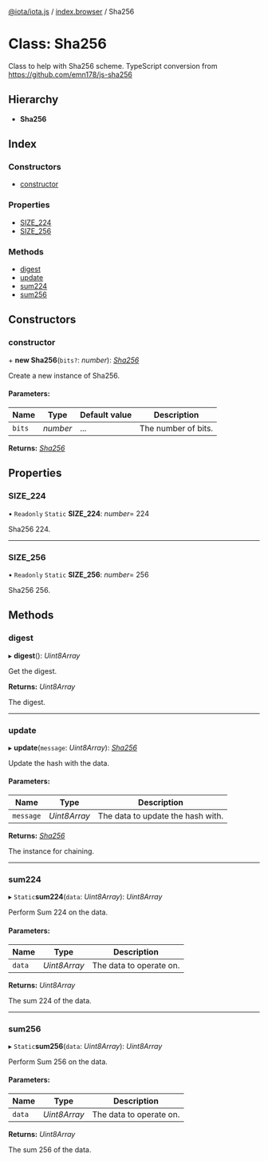 [@iota/iota.js](../README.md) / [index.browser](../modules/index_browser.md) / Sha256

# Class: Sha256

Class to help with Sha256 scheme.
TypeScript conversion from https://github.com/emn178/js-sha256

## Hierarchy

* **Sha256**

## Index

### Constructors

* [constructor](index_browser.sha256.md#constructor)

### Properties

* [SIZE\_224](index_browser.sha256.md#size_224)
* [SIZE\_256](index_browser.sha256.md#size_256)

### Methods

* [digest](index_browser.sha256.md#digest)
* [update](index_browser.sha256.md#update)
* [sum224](index_browser.sha256.md#sum224)
* [sum256](index_browser.sha256.md#sum256)

## Constructors

### constructor

\+ **new Sha256**(`bits?`: *number*): [*Sha256*](crypto_sha256.sha256.md)

Create a new instance of Sha256.

#### Parameters:

Name | Type | Default value | Description |
------ | ------ | ------ | ------ |
`bits` | *number* | ... | The number of bits.    |

**Returns:** [*Sha256*](crypto_sha256.sha256.md)

## Properties

### SIZE\_224

▪ `Readonly` `Static` **SIZE\_224**: *number*= 224

Sha256 224.

___

### SIZE\_256

▪ `Readonly` `Static` **SIZE\_256**: *number*= 256

Sha256 256.

## Methods

### digest

▸ **digest**(): *Uint8Array*

Get the digest.

**Returns:** *Uint8Array*

The digest.

___

### update

▸ **update**(`message`: *Uint8Array*): [*Sha256*](crypto_sha256.sha256.md)

Update the hash with the data.

#### Parameters:

Name | Type | Description |
------ | ------ | ------ |
`message` | *Uint8Array* | The data to update the hash with.   |

**Returns:** [*Sha256*](crypto_sha256.sha256.md)

The instance for chaining.

___

### sum224

▸ `Static`**sum224**(`data`: *Uint8Array*): *Uint8Array*

Perform Sum 224 on the data.

#### Parameters:

Name | Type | Description |
------ | ------ | ------ |
`data` | *Uint8Array* | The data to operate on.   |

**Returns:** *Uint8Array*

The sum 224 of the data.

___

### sum256

▸ `Static`**sum256**(`data`: *Uint8Array*): *Uint8Array*

Perform Sum 256 on the data.

#### Parameters:

Name | Type | Description |
------ | ------ | ------ |
`data` | *Uint8Array* | The data to operate on.   |

**Returns:** *Uint8Array*

The sum 256 of the data.
